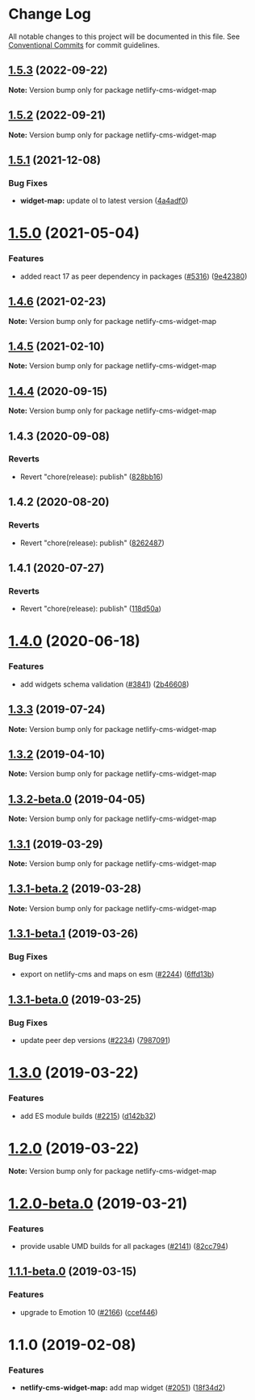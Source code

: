 # Change Log

All notable changes to this project will be documented in this file.
See [Conventional Commits](https://conventionalcommits.org) for commit guidelines.

## [1.5.3](https://github.com/netlify/netlify-cms/compare/netlify-cms-widget-map@1.5.2...netlify-cms-widget-map@1.5.3) (2022-09-22)

**Note:** Version bump only for package netlify-cms-widget-map





## [1.5.2](https://github.com/netlify/netlify-cms/compare/netlify-cms-widget-map@1.5.1...netlify-cms-widget-map@1.5.2) (2022-09-21)

**Note:** Version bump only for package netlify-cms-widget-map





## [1.5.1](https://github.com/netlify/netlify-cms/compare/netlify-cms-widget-map@1.5.0...netlify-cms-widget-map@1.5.1) (2021-12-08)


### Bug Fixes

* **widget-map:** update ol to latest version ([4a4adf0](https://github.com/netlify/netlify-cms/commit/4a4adf0dbd592639a3aab478c43bcc181657552e))





# [1.5.0](https://github.com/netlify/netlify-cms/tree/master/packages/netlify-cms-widget-map/compare/netlify-cms-widget-map@1.4.6...netlify-cms-widget-map@1.5.0) (2021-05-04)


### Features

* added react 17 as peer dependency in packages ([#5316](https://github.com/netlify/netlify-cms/tree/master/packages/netlify-cms-widget-map/issues/5316)) ([9e42380](https://github.com/netlify/netlify-cms/tree/master/packages/netlify-cms-widget-map/commit/9e423805707321396eec137f5b732a5b07a0dd3f))





## [1.4.6](https://github.com/netlify/netlify-cms/tree/master/packages/netlify-cms-widget-map/compare/netlify-cms-widget-map@1.4.5...netlify-cms-widget-map@1.4.6) (2021-02-23)

**Note:** Version bump only for package netlify-cms-widget-map





## [1.4.5](https://github.com/netlify/netlify-cms/tree/master/packages/netlify-cms-widget-map/compare/netlify-cms-widget-map@1.4.4...netlify-cms-widget-map@1.4.5) (2021-02-10)

**Note:** Version bump only for package netlify-cms-widget-map





## [1.4.4](https://github.com/netlify/netlify-cms/tree/master/packages/netlify-cms-widget-map/compare/netlify-cms-widget-map@1.4.3...netlify-cms-widget-map@1.4.4) (2020-09-15)

**Note:** Version bump only for package netlify-cms-widget-map





## 1.4.3 (2020-09-08)


### Reverts

* Revert "chore(release): publish" ([828bb16](https://github.com/netlify/netlify-cms/tree/master/packages/netlify-cms-widget-map/commit/828bb16415b8c22a34caa19c50c38b24ffe9ceae))





## 1.4.2 (2020-08-20)


### Reverts

* Revert "chore(release): publish" ([8262487](https://github.com/netlify/netlify-cms/tree/master/packages/netlify-cms-widget-map/commit/82624879ccbcb16610090041db28f00714d924c8))





## 1.4.1 (2020-07-27)


### Reverts

* Revert "chore(release): publish" ([118d50a](https://github.com/netlify/netlify-cms/tree/master/packages/netlify-cms-widget-map/commit/118d50a7a70295f25073e564b5161aa2b9883056))





# [1.4.0](https://github.com/netlify/netlify-cms/tree/master/packages/netlify-cms-widget-map/compare/netlify-cms-widget-map@1.3.3...netlify-cms-widget-map@1.4.0) (2020-06-18)


### Features

* add widgets schema validation ([#3841](https://github.com/netlify/netlify-cms/tree/master/packages/netlify-cms-widget-map/issues/3841)) ([2b46608](https://github.com/netlify/netlify-cms/tree/master/packages/netlify-cms-widget-map/commit/2b46608f86d22c8ad34f75e396be7c34462d9e99))





## [1.3.3](https://github.com/netlify/netlify-cms/tree/master/packages/netlify-cms-widget-map/compare/netlify-cms-widget-map@1.3.2...netlify-cms-widget-map@1.3.3) (2019-07-24)

**Note:** Version bump only for package netlify-cms-widget-map





## [1.3.2](https://github.com/netlify/netlify-cms/tree/master/packages/netlify-cms-widget-map/compare/netlify-cms-widget-map@1.3.2-beta.0...netlify-cms-widget-map@1.3.2) (2019-04-10)

**Note:** Version bump only for package netlify-cms-widget-map





## [1.3.2-beta.0](https://github.com/netlify/netlify-cms/tree/master/packages/netlify-cms-widget-map/compare/netlify-cms-widget-map@1.3.1...netlify-cms-widget-map@1.3.2-beta.0) (2019-04-05)

**Note:** Version bump only for package netlify-cms-widget-map





## [1.3.1](https://github.com/netlify/netlify-cms/tree/master/packages/netlify-cms-widget-map/compare/netlify-cms-widget-map@1.3.1-beta.2...netlify-cms-widget-map@1.3.1) (2019-03-29)

**Note:** Version bump only for package netlify-cms-widget-map





## [1.3.1-beta.2](https://github.com/netlify/netlify-cms/tree/master/packages/netlify-cms-widget-map/compare/netlify-cms-widget-map@1.3.1-beta.1...netlify-cms-widget-map@1.3.1-beta.2) (2019-03-28)

**Note:** Version bump only for package netlify-cms-widget-map





## [1.3.1-beta.1](https://github.com/netlify/netlify-cms/tree/master/packages/netlify-cms-widget-map/compare/netlify-cms-widget-map@1.3.1-beta.0...netlify-cms-widget-map@1.3.1-beta.1) (2019-03-26)


### Bug Fixes

* export on netlify-cms and maps on esm ([#2244](https://github.com/netlify/netlify-cms/tree/master/packages/netlify-cms-widget-map/issues/2244)) ([6ffd13b](https://github.com/netlify/netlify-cms/tree/master/packages/netlify-cms-widget-map/commit/6ffd13b))





## [1.3.1-beta.0](https://github.com/netlify/netlify-cms/tree/master/packages/netlify-cms-widget-map/compare/netlify-cms-widget-map@1.3.0...netlify-cms-widget-map@1.3.1-beta.0) (2019-03-25)


### Bug Fixes

* update peer dep versions ([#2234](https://github.com/netlify/netlify-cms/tree/master/packages/netlify-cms-widget-map/issues/2234)) ([7987091](https://github.com/netlify/netlify-cms/tree/master/packages/netlify-cms-widget-map/commit/7987091))





# [1.3.0](https://github.com/netlify/netlify-cms/tree/master/packages/netlify-cms-widget-map/compare/netlify-cms-widget-map@1.2.0...netlify-cms-widget-map@1.3.0) (2019-03-22)


### Features

* add ES module builds ([#2215](https://github.com/netlify/netlify-cms/tree/master/packages/netlify-cms-widget-map/issues/2215)) ([d142b32](https://github.com/netlify/netlify-cms/tree/master/packages/netlify-cms-widget-map/commit/d142b32))





# [1.2.0](https://github.com/netlify/netlify-cms/tree/master/packages/netlify-cms-widget-map/compare/netlify-cms-widget-map@1.2.0-beta.0...netlify-cms-widget-map@1.2.0) (2019-03-22)

**Note:** Version bump only for package netlify-cms-widget-map





# [1.2.0-beta.0](https://github.com/netlify/netlify-cms/tree/master/packages/netlify-cms-widget-map/compare/netlify-cms-widget-map@1.1.1-beta.0...netlify-cms-widget-map@1.2.0-beta.0) (2019-03-21)


### Features

* provide usable UMD builds for all packages ([#2141](https://github.com/netlify/netlify-cms/tree/master/packages/netlify-cms-widget-map/issues/2141)) ([82cc794](https://github.com/netlify/netlify-cms/tree/master/packages/netlify-cms-widget-map/commit/82cc794))





## [1.1.1-beta.0](https://github.com/netlify/netlify-cms/tree/master/packages/netlify-cms-widget-map/compare/netlify-cms-widget-map@1.1.0...netlify-cms-widget-map@1.1.1-beta.0) (2019-03-15)


### Features

* upgrade to Emotion 10 ([#2166](https://github.com/netlify/netlify-cms/tree/master/packages/netlify-cms-widget-map/issues/2166)) ([ccef446](https://github.com/netlify/netlify-cms/tree/master/packages/netlify-cms-widget-map/commit/ccef446))





# 1.1.0 (2019-02-08)


### Features

* **netlify-cms-widget-map:** add map widget ([#2051](https://github.com/netlify/netlify-cms/tree/master/packages/netlify-cms-widget-map/issues/2051)) ([18f34d2](https://github.com/netlify/netlify-cms/tree/master/packages/netlify-cms-widget-map/commit/18f34d2))
